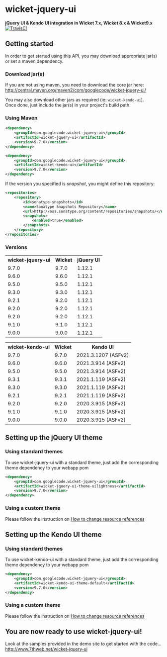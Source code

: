 # wicket-jquery-ui
**jQuery UI & Kendo UI integration in Wicket 7.x, Wicket 8.x &amp; Wicket9.x**  
[![TravisCI](https://travis-ci.org/sebfz1/wicket-jquery-ui.svg?branch=wicket9.x)](https://travis-ci.org/sebfz1/wicket-jquery-ui)

## Getting started
In order to get started using this API, you may download appropriate jar(s) or set a maven dependency.

### Download jar(s)
If you are not using maven, you need to download the core jar here:
<http://central.maven.org/maven2/com/googlecode/wicket-jquery-ui/>

You may also download other jars as required (ie: `wicket-kendo-ui`).  
Once done, just include the jar(s) in your project's build path.

### Using Maven

```xml
<dependency>
    <groupId>com.googlecode.wicket-jquery-ui</groupId>
    <artifactId>wicket-jquery-ui</artifactId>
    <version>9.7.0</version>
</dependency>
```
```xml
<dependency>
    <groupId>com.googlecode.wicket-jquery-ui</groupId>
    <artifactId>wicket-kendo-ui</artifactId>
    <version>9.7.0</version>
</dependency>
```

If the version you specified is *snapshot*, you might define this repository:

```xml
<repositories>
    <repository>
        <id>sonatype-snapshots</id>
        <name>Sonatype Snapshots Repository</name>
        <url>http://oss.sonatype.org/content/repositories/snapshots/</url>
        <snapshots>
            <enabled>true</enabled>
        </snapshots>
    </repository>
</repositories>
```

### Versions

<table>
<tr><th>wicket-jquery-ui</th><th>Wicket</th><th>jQuery UI</th></tr>
<tr><td>9.7.0</td><td>9.7.0</td><td>1.12.1</td></tr>
<tr><td>9.6.0</td><td>9.6.0</td><td>1.12.1</td></tr>
<tr><td>9.5.0</td><td>9.5.0</td><td>1.12.1</td></tr>
<tr><td>9.3.0</td><td>9.3.0</td><td>1.12.1</td></tr>
<tr><td>9.2.1</td><td>9.2.0</td><td>1.12.1</td></tr>
<tr><td>9.2.0</td><td>9.2.0</td><td>1.12.1</td></tr>
<tr><td>9.2.0</td><td>9.2.0</td><td>1.12.1</td></tr>
<tr><td>9.1.0</td><td>9.1.0</td><td>1.12.1</td></tr>
<tr><td>9.0.0</td><td>9.0.0</td><td>1.12.1</td></tr>
</table>

<table>
<tr><th>wicket-kendo-ui</th><th>Wicket</th><th>Kendo UI</th></tr>
<tr><td>9.7.0</td><td>9.7.0</td><td>2021.3.1207 (ASFv2)</td></tr>
<tr><td>9.6.0</td><td>9.6.0</td><td>2021.3.914 (ASFv2)</td></tr>
<tr><td>9.5.0</td><td>9.5.0</td><td>2021.3.914 (ASFv2)</td></tr>
<tr><td>9.3.1</td><td>9.3.1</td><td>2021.1.119 (ASFv2)</td></tr>
<tr><td>9.3.0</td><td>9.3.0</td><td>2021.1.119 (ASFv2)</td></tr>
<tr><td>9.2.1</td><td>9.2.1</td><td>2021.1.119 (ASFv2)</td></tr>
<tr><td>9.2.0</td><td>9.2.0</td><td>2020.3.915 (ASFv2)</td></tr>
<tr><td>9.1.0</td><td>9.1.0</td><td>2020.3.915 (ASFv2)</td></tr>
<tr><td>9.0.0</td><td>9.0.0</td><td>2020.3.915 (ASFv2)</td></tr>
</table>

## Setting up the jQuery UI theme

### Using standard themes
To use wicket-jquery-ui with a standard theme, just add the corresponding theme dependency to your webapp pom

```xml
<dependency>
	<groupId>com.googlecode.wicket-jquery-ui</groupId>
	<artifactId>wicket-jquery-ui-theme-uilightness</artifactId>
	<version>9.7.0</version>
</dependency>
```

### Using a custom theme
Please follow the instruction on [How to change resource references](https://github.com/sebfz1/wicket-jquery-ui/wiki/%5Bhowto%5D-change-resource-references)

## Setting up the Kendo UI theme

### Using standard themes
To use wicket-kendo-ui with a standard theme, just add the corresponding theme dependency to your webapp pom

```xml
<dependency>
	<groupId>com.googlecode.wicket-jquery-ui</groupId>
	<artifactId>wicket-kendo-ui-theme-default</artifactId>
	<version>9.7.0</version>
</dependency>
```

### Using a custom theme
Please follow the instruction on [How to change resource references](https://github.com/sebfz1/wicket-jquery-ui/wiki/%5Bhowto%5D-change-resource-references)

## You are now ready to use wicket-jquery-ui!
Look at the samples provided in the demo site to get started with the code...  
<http://www.7thweb.net/wicket-jquery-ui>

